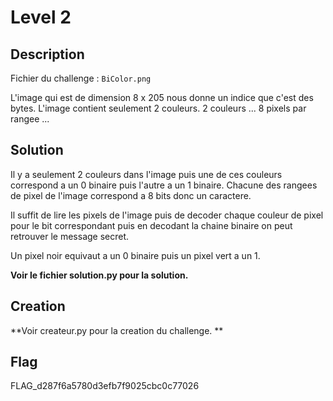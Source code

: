 # Level 2

## Description

Fichier du challenge : `BiColor.png`

L'image qui est de dimension 8 x 205 nous donne un indice que c'est des bytes. L'image contient seulement 2 couleurs. 2 couleurs ... 8 pixels par rangee ...

## Solution

Il y a seulement 2 couleurs dans l'image puis une de ces couleurs correspond a un 0 binaire puis l'autre a un 1 binaire. Chacune des rangees de pixel de l'image correspond a 8 bits donc un caractere.

Il suffit de lire les pixels de l'image puis de decoder chaque couleur de pixel pour le bit correspondant puis en decodant la chaine binaire on peut retrouver le message secret.

Un pixel noir equivaut a un 0 binaire puis un pixel vert a un 1.

**Voir le fichier solution.py pour la solution.**

## Creation

**Voir createur.py pour la creation du challenge. **

## Flag

FLAG_d287f6a5780d3efb7f9025cbc0c77026

